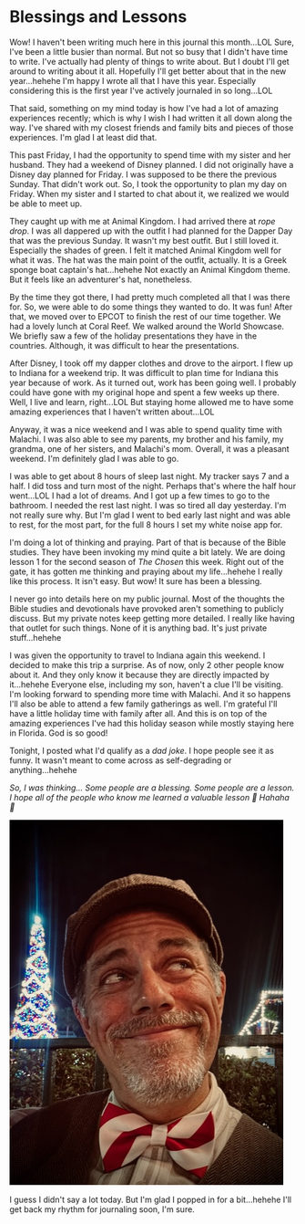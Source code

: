 # Blessings and Lessons

Wow! I haven't been writing much here in this journal this month...LOL Sure, I've been a little busier than normal. But not so busy that I didn't have time to write. I've actually had plenty of things to write about. But I doubt I'll get around to writing about it all. Hopefully I'll get better about that in the new year...hehehe I'm happy I wrote all that I have this year. Especially considering this is the first year I've actively journaled in so long...LOL

That said, something on my mind today is how I've had a lot of amazing experiences recently; which is why I wish I had written it all down along the way. I've shared with my closest friends and family bits and pieces of those experiences. I'm glad I at least did that.

This past Friday, I had the opportunity to spend time with my sister and her husband. They had a weekend of Disney planned. I did not originally have a Disney day planned for Friday. I was supposed to be there the previous Sunday. That didn't work out. So, I took the opportunity to plan my day on Friday. When my sister and I started to chat about it, we realized we would be able to meet up.

They caught up with me at Animal Kingdom. I had arrived there at *rope drop*. I was all dappered up with the outfit I had planned for the Dapper Day that was the previous Sunday. It wasn't my best outfit. But I still loved it. Especially the shades of green. I felt it matched Animal Kingdom well for what it was. The hat was the main point of the outfit, actually. It is a Greek sponge boat captain's hat...hehehe Not exactly an Animal Kingdom theme. But it feels like an adventurer's hat, nonetheless.

By the time they got there, I had pretty much completed all that I was there for. So, we were able to do some things they wanted to do. It was fun! After that, we moved over to EPCOT to finish the rest of our time together. We had a lovely lunch at Coral Reef. We walked around the World Showcase. We briefly saw a few of the holiday presentations they have in the countries. Although, it was difficult to hear the presentations.

After Disney, I took off my dapper clothes and drove to the airport. I flew up to Indiana for a weekend trip. It was difficult to plan time for Indiana this year because of work. As it turned out, work has been going well. I probably could have gone with my original hope and spent a few weeks up there. Well, I live and learn, right...LOL But staying home allowed me to have some amazing experiences that I haven't written about...LOL

Anyway, it was a nice weekend and I was able to spend quality time with Malachi. I was also able to see my parents, my brother and his family, my grandma, one of her sisters, and Malachi's mom. Overall, it was a pleasant weekend. I'm definitely glad I was able to go.

I was able to get about 8 hours of sleep last night. My tracker says 7 and a half. I did toss and turn most of the night. Perhaps that's where the half hour went...LOL I had a lot of dreams. And I got up a few times to go to the bathroom. I needed the rest last night. I was so tired all day yesterday. I'm not really sure why. But I'm glad I went to bed early last night and was able to rest, for the most part, for the full 8 hours I set my white noise app for.

I'm doing a lot of thinking and praying. Part of that is because of the Bible studies. They have been invoking my mind quite a bit lately. We are doing lesson 1 for the second season of *The Chosen* this week. Right out of the gate, it has gotten me thinking and praying about my life...hehehe I really like this process. It isn't easy. But wow! It sure has been a blessing.

I never go into details here on my public journal. Most of the thoughts the Bible studies and devotionals have provoked aren't something to publicly discuss. But my private notes keep getting more detailed. I really like having that outlet for such things. None of it is anything bad. It's just private stuff...hehehe

I was given the opportunity to travel to Indiana again this weekend. I decided to make this trip a surprise. As of now, only 2 other people know about it. And they only know it because they are directly impacted by it...hehehe Everyone else, including my son, haven't a clue I'll be visiting. I'm looking forward to spending more time with Malachi. And it so happens I'll also be able to attend a few family gatherings as well. I'm grateful I'll have a little holiday time with family after all. And this is on top of the amazing experiences I've had this holiday season while mostly staying here in Florida. God is so good!

Tonight, I posted what I'd qualify as a *dad joke*. I hope people see it as funny. It wasn't meant to come across as self-degrading or anything...hehehe

*So, I was thinking... Some people are a blessing. Some people are a lesson. I hope all of the people who know me learned a valuable lesson 🤭 Hahaha 🤣*

![Selfie looking up and off into the distance.](./media/IMG_3728.jpeg)

I guess I didn't say a lot today. But I'm glad I popped in for a bit...hehehe I'll get back my rhythm for journaling soon, I'm sure.
